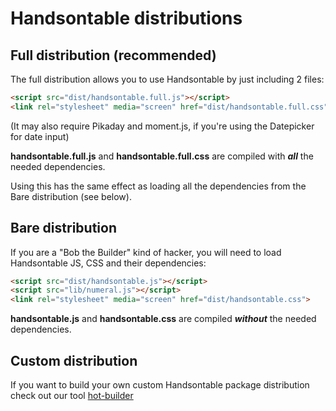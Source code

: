 # Handsontable distributions

## Full distribution (recommended)

The full distribution allows you to use Handsontable by just including 2 files:
```html
<script src="dist/handsontable.full.js"></script>
<link rel="stylesheet" media="screen" href="dist/handsontable.full.css">
```
(It may also require Pikaday and moment.js, if you're using the Datepicker for date input)

**handsontable.full.js** and **handsontable.full.css** are compiled with ___all___ the needed dependencies.

Using this has the same effect as loading all the dependencies from the Bare distribution (see below).

## Bare distribution

If you are a "Bob the Builder" kind of hacker, you will need to load Handsontable JS, CSS and their dependencies:
```html
<script src="dist/handsontable.js"></script>
<script src="lib/numeral.js"></script>
<link rel="stylesheet" media="screen" href="dist/handsontable.css">
```

**handsontable.js** and **handsontable.css** are compiled ___without___ the needed dependencies.

## Custom distribution

If you want to build your own custom Handsontable package distribution check out our tool [hot-builder](https://github.com/handsontable/hot-builder)
